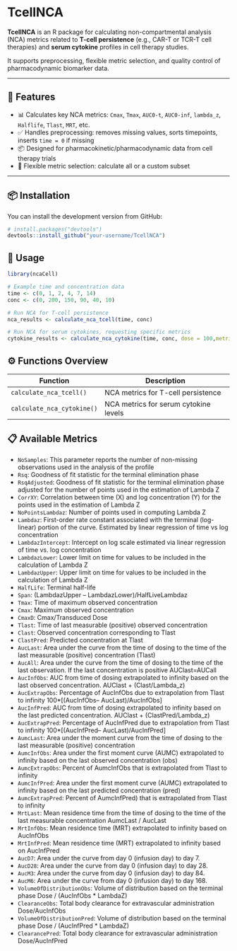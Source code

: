 # TcellNCA

**TcellNCA** is an R package for calculating non-compartmental analysis (NCA) metrics related to **T-cell persistence** (e.g., CAR-T or TCR-T cell therapies) and **serum cytokine** profiles in cell therapy studies.

It supports preprocessing, flexible metric selection, and quality control of pharmacodynamic biomarker data.

---

## 🚀 Features

- 📊 Calculates key NCA metrics: `Cmax`, `Tmax`, `AUC0-t`, `AUC0-inf`, `lambda_z`, `Halflife`, `Tlast`, `MRT`, etc.
- ✅ Handles preprocessing: removes missing values, sorts timepoints, inserts `time = 0` if missing
- 📦 Designed for pharmacokinetic/pharmacodynamic data from cell therapy trials
- 🔄 Flexible metric selection: calculate all or a custom subset

---

## 📦 Installation

You can install the development version from GitHub:
```r
# install.packages("devtools")
devtools::install_github("your-username/TcellNCA")
```

## 🧬 Usage
```r
library(ncaCell)

# Example time and concentration data
time <- c(0, 1, 2, 4, 7, 14)
conc <- c(0, 200, 150, 90, 40, 10)

# Run NCA for T-cell persistence
nca_results <- calculate_nca_tcell(time, conc)

# Run NCA for serum cytokines, requesting specific metrics
cytokine_results <- calculate_nca_cytokine(time, conc, dose = 100,metrics = c("Cmax", "Tmax", "AucAll"))
```

## ⚙️ Functions Overview
| Function                   | Description                           |
| -------------------------- | ------------------------------------- |
| `calculate_nca_tcell()`    | NCA metrics for T-cell persistence    |
| `calculate_nca_cytokine()` | NCA metrics for serum cytokine levels |

## 📋 Available Metrics
- `NoSamples`:	This parameter reports the number of non-missing observations used in the analysis of the profile
- `Rsq`:	Goodness of fit statistic for the terminal elimination phase
- `RsqAdjusted`:	Goodness of fit statistic for the terminal elimination phase adjusted for the number of points used in the estimation of Lambda Z
- `CorrXY`:	Correlation between time (X) and log concentration (Y) for the points used in the estimation of Lambda Z
- `NoPointsLambdaz`:	Number of points used in computing Lambda Z
- `Lambdaz`:	First-order rate constant associated with the terminal (log-linear) portion of the curve. Estimated by linear regression of time vs log concentration
- `LambdazIntercept`:	Intercept on log scale estimated via linear regression of time vs. log concentration
- `LambdazLower`:	Lower limit on time for values to be included in the calculation of Lambda Z
- `LambdazUpper`:	Upper limit on time for values to be included in the calculation of Lambda Z
- `HalfLife`:	Terminal half-life
- `Span`:	(LambdazUpper – LambdazLower)/HalfLiveLambdaz
- `Tmax`:	Time of maximum observed concentration
- `Cmax`:	Maximum observed concentration
- `CmaxD`:	Cmax/Transduced Dose
- `Tlast`:	Time of last measurable (positive) observed concentration
- `Clast`:	Observed concentration corresponding to Tlast
- `ClastPred`:	Predicted concentration at Tlast
- `AucLast`:	Area under the curve from the time of dosing to the time of the last measurable (positive) concentration (Tlast)
- `AucAll`:	Area under the curve from the time of dosing to the time of the last observation. If the last concentration is positive AUClast=AUCall
- `AucInfObs`:	AUC from time of dosing extrapolated to infinity based on the last observed concentration. AUClast + (Clast/Lambda_z)
- `AucExtrapObs`:	Percentage of AucInfObs due to extrapolation from Tlast to infinity 100*[(AucInfObs– AucLast)/AucInfObs]
- `AucInfPred`:	AUC from time of dosing extrapolated to infinity based on the  last predicted concentration. AUClast + (ClastPred/Lambda_z)
- `AucExtrapPred`:	Percentage of AucInfPred due to extrapolation from Tlast to infinity 100*[(AucInfPred– AucLast)/AucInfPred]
- `AumcLast`:	Area under the moment curve from the time of dosing to the last measurable (positive) concentration
- `AumcInfObs`:	Area under the first moment curve (AUMC) extrapolated to infinity based on the last observed concentration (obs)
- `AumcExtrapObs`:	Percent of AumcInfObs that is extrapolated from Tlast to infinity
- `AumcInfPred`:	Area under the first moment curve (AUMC) extrapolated to infinity based on the  last predicted concentration (pred)
- `AumcExtrapPred`:	Percent of AumcInfPred) that is extrapolated from Tlast to infinity
- `MrtLast`:	Mean residence time from the time of dosing to the time of the last measurable concentration AumcLast / AucLast
- `MrtInfObs`:	Mean residence time (MRT) extrapolated to infinity based on AucInfObs
- `MrtInfPred`:	Mean residence time (MRT) extrapolated to infinity based on AucInfPred
- `AucD7`:	Area under the curve from day 0 (infusion day) to day 7.
- `AucD28`:	Area under the curve from day 0 (infusion day) to day 28.
- `AucM3`:	Area under the curve from day 0 (infusion day) to day 84.
- `AucM6`:	Area under the curve from day 0 (infusion day) to day 168.
- `VolumeOfDistributionObs`:	Volume of distribution based on the terminal phase Dose / (AucInfObs * LambdaZ)
- `ClearanceObs`:	Total body clearance for extravascular administration Dose/AucInfObs
- `VolumeOfDistributionPred`:	Volume of distribution based on the terminal phase Dose / (AucInfPred * LambdaZ)
- `ClearancePred`:	Total body clearance for extravascular administration Dose/AucInfPred
